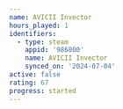 ```yaml
---
name: AVICII Invector
hours_played: 1
identifiers:
  - type: steam
    appid: '986800'
    name: AVICII Invector
    synced_on: '2024-07-04'
active: false
rating: 67
progress: started
---
```


